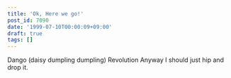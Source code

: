 ```yaml
---
title: 'Ok, Here we go!'
post_id: 7090
date: '1999-07-10T00:00:09+09:00'
draft: true
tags: []
---
```


Dango (daisy dumpling dumpling) Revolution Anyway I should just hip and drop it.
